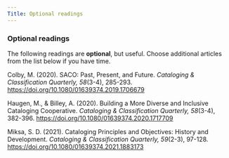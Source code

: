 ```yaml
---
Title: Optional readings
---
```

### Optional readings

The following readings are **optional**, but useful. Choose additional articles from the list below if you have time.

Colby, M. (2020). SACO: Past, Present, and Future. *Cataloging & Classification Quarterly, 58*(3-4), 285-293. <https://doi.org/10.1080/01639374.2019.1706679>

Haugen, M., & Billey, A. (2020). Building a More Diverse and Inclusive Cataloging Cooperative. *Cataloging & Classification Quarterly, 58*(3-4), 382-396. <https://doi.org/10.1080/01639374.2020.1717709>

Miksa, S. D. (2021). Cataloging Principles and Objectives: History and Development. *Cataloging & Classification Quarterly, 59*(2-3), 97-128. <https://doi.org/10.1080/01639374.2021.1883173>
